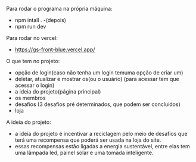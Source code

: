 Para rodar o programa na própria máquina:
- npm intall .
-(depois)
- npm run dev

Para rodar no vercel:
- https://gs-front-blue.vercel.app/

O que tem no projeto:
- opção de login(caso não tenha um login temuma opção de criar um)
- deletar, atualizar e mostrar os(ou o usuário) (para acessar tem que acessar o login)
- a ideia do projeto(página principal)
- os membros
- desafios (3 desafios pré determinados, que podem ser concluidos)
- loja

A ideia do projeto:
- a ideia do projeto é incentivar a reciclagem pelo meio de desafios que terá uma recompensa que poderá ser usada na loja do site.
- essas recompensas estão ligadas a energia sustentável, entre elas tem uma lâmpada led, painel solar e uma tomada inteligente.
